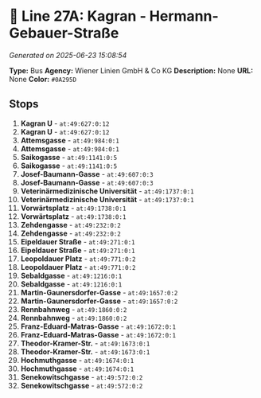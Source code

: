 # 🚌 Line 27A: Kagran - Hermann-Gebauer-Straße

*Generated on 2025-06-23 15:08:54*

**Type:** Bus
**Agency:** Wiener Linien GmbH & Co KG
**Description:** None
**URL:** None
**Color:** `#0A295D`

## Stops

1. **Kagran U** - `at:49:627:0:12`
2. **Kagran U** - `at:49:627:0:12`
3. **Attemsgasse** - `at:49:984:0:1`
4. **Attemsgasse** - `at:49:984:0:1`
5. **Saikogasse** - `at:49:1141:0:5`
6. **Saikogasse** - `at:49:1141:0:5`
7. **Josef-Baumann-Gasse** - `at:49:607:0:3`
8. **Josef-Baumann-Gasse** - `at:49:607:0:3`
9. **Veterinärmedizinische Universität** - `at:49:1737:0:1`
10. **Veterinärmedizinische Universität** - `at:49:1737:0:1`
11. **Vorwärtsplatz** - `at:49:1738:0:1`
12. **Vorwärtsplatz** - `at:49:1738:0:1`
13. **Zehdengasse** - `at:49:232:0:2`
14. **Zehdengasse** - `at:49:232:0:2`
15. **Eipeldauer Straße** - `at:49:271:0:1`
16. **Eipeldauer Straße** - `at:49:271:0:1`
17. **Leopoldauer Platz** - `at:49:771:0:2`
18. **Leopoldauer Platz** - `at:49:771:0:2`
19. **Sebaldgasse** - `at:49:1216:0:1`
20. **Sebaldgasse** - `at:49:1216:0:1`
21. **Martin-Gaunersdorfer-Gasse** - `at:49:1657:0:2`
22. **Martin-Gaunersdorfer-Gasse** - `at:49:1657:0:2`
23. **Rennbahnweg** - `at:49:1860:0:2`
24. **Rennbahnweg** - `at:49:1860:0:2`
25. **Franz-Eduard-Matras-Gasse** - `at:49:1672:0:1`
26. **Franz-Eduard-Matras-Gasse** - `at:49:1672:0:1`
27. **Theodor-Kramer-Str.** - `at:49:1673:0:1`
28. **Theodor-Kramer-Str.** - `at:49:1673:0:1`
29. **Hochmuthgasse** - `at:49:1674:0:1`
30. **Hochmuthgasse** - `at:49:1674:0:1`
31. **Senekowitschgasse** - `at:49:572:0:2`
32. **Senekowitschgasse** - `at:49:572:0:2`